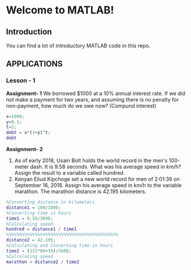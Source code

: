 # Welcome to MATLAB!

## Introduction

You can find a lot of introductory MATLAB code in this repo.
 
## APPLICATIONS
### Lesson - 1
**Assignment- 1**
We borrowed $1000 at a 10% annual interest rate. If we did not make a payment for two years, and assuming there is no penalty for non-payment, how much do we owe now? (Compund interest)
```matlab
x=1000;
y=0.1;
t=2;
debt = x*(1+y)^t;
debt
```
**Assignment- 2**
 1. As of early 2018, Usain Bolt holds the world record in the men's 100-meter dash. It is 9.58 seconds. What was his average speed in km/h?  Assign the result to a variable called hundred.
 2. Kenyan Eliud Kipchoge set a new world record for men of 2:01:39 on September 16, 2018. Assign his average speed in km/h to the variable marathon. The marathon distance is 42.195 kilometers.
```matlab
%Converting distance in kilometers
distance1 = 100/1000; 
%Converting time in hours
time1 = 9.58/3600;    
%Calculating speed
hundred = distance1 / time1 
%%%%%%%%%%%%%%%%%%%%%%%%%%%%%%%%%%%%%%%%%%%
distance2 = 42.195;
%Calculating and Converting time in hours
time2 = (121*60+39)/3600;
%Calculating speed
marathon = distance2 / time2
```



